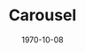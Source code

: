 ---
title: Carousel
date: 1970-10-08
closing_date: 1970-10-24
layout: productions
playbill:
Theatre: Theatre Jacksonville
Venue: Little Theatre
cast:
- Carrie Pipperidge: June Cope
- Julie Jordan: Karen Armel
- Mrs. Mullin: Elise Hallowes
- Billy Bigelow: Byron Jones
- Policeman: David Williams
- David Bascombe: Warren Grymes
- Nettie Fowler: Barbara Ojeda
- Enoch Snow, Sr.: Robert Hilgenberg
- Jigger Craigin: Seth Wright
- Arminy: Vivienne Winemiller
- Hannah: Jeremy Anderson
- Hornpipe Dancer:
  - Ian Barrett
  - Mark Picus
  - Mitchell Toney
- Heavenly Friend: Tom Nehl
- Starkeeper: Pat Solimena
- Louise: Bobbie Sue Nord
- Carnival Boy: Ian Barrett
- Enoch Snow, Jr.: Steve Winemiller
- Snow child:
  - Mark Schubb
  - Jane Solimena
  - Mark Lucas
  - Suzy Brack
  - Vincent Coyle
  - Susan Waddell
  - Michael Lucas
  - Kathi Murray
- Townsperson or sailor:
  - Larry Ashkinazy
  - Ian Barrett
  - Diane Catherwood
  - Carmen Chronister
  - Shirley Cooke
  - Duane England
  - Nancy Lee Furman
  - Warren Grymes
  - Dawn Jackson
  - Rea Jarchower
  - Sally Kusluch
  - Eddie Ludwig
  - Debra Meredith
  - Sherry Minton
  - Virgina Mobbs
  - Ann Muller
  - Tom Nehl
  - James Owens
  - Margaret Parker
  - Norma Patrick
  - Mark Picus
  - Katie Raven
  - Jack Roberts
  - Marilyn Shields
  - Reggie Smith
  - Shrri Thornton
  - Paul Vasvari
  - David Williams
  - Steve Winemiller
  - Vivienne Winemiller
  - Mary Winstead
crew:
- Director: Robert Knowles
- Musical Director: Rosalind McCall
- Technical Director: Ham Waddell
- Choreographer: Jeremy Anderson
- Stage Manager: Marshall Grauer
- Assistant Stage Manager: Art Logan
- Lighting Design: Dave Herwitz
- Scenic Artist:
  - Dick Bloomquist
  - Marlene Crippen
- Lighting:
  - Esta Wilson
  - Peggy Miller
  - Jack Hill
  - Ellen Black
  - Doris Minton
- Properties:
  - Mary Coyle
  - Thelma Merideth
- Costumes:
  - Mary Coyle
  - Martha Gilliatt
  - Nancy Kaye
  - Thelma Merideth
- Stage Crew:
  - Carmen Chronister
  - Marlene Crippen
  - Tarra Devereux
  - Dave Dubert
  - Barry Durkley
  - Trish Gailey
  - Dave Herwitz
  - Rea Jarchower
  - Lloyd Jeffords
  - Byron Jones
  - Suzanne Lanier
  - Lynn La Vee
  - Helga Liliskis
  - Art Logan
  - Ben Miller
  - Doris Minton
  - Ann Muller
  - Wade Poppwell
  - Walter Quattlebaum
  - Katie Raven
  - Alan Schemer
  - Charles Spock
  - Joe Ternipol
  - Doug Thomas
  - Helen Toney
- Make-up: Marshall Grauer
- Publicity:
  - Beatrice Quigg
  - Diane Summerville
- Box Office:
  - Ann Dubow
  - Gert Berman
  - Annette Grauer
- Cast Notes: Doug Thomas
- House Manager: Doug Thomas
external_links:
---